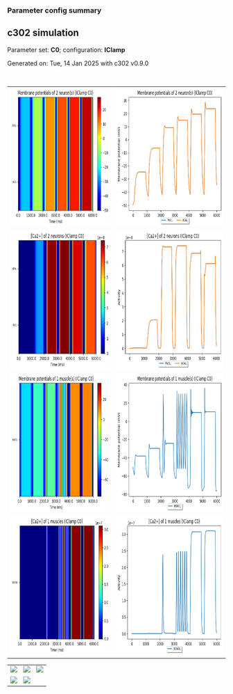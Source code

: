 ### Parameter config summary 
<h2>c302 simulation</h2>
<p>Parameter set: <b>C0</b>; configuration: <b>IClamp</b></p>
<p>Generated on: Tue, 14 Jan 2025 with c302 v0.9.0</p><br/>
<table>

<tr>
  <td><a href="images/neurons_C0_IClamp.png"><img alt=" " src="images/neurons_C0_IClamp.png" height="320"/></a></td>
  <td><a href="images/traces_neuron_IClamp_C0.png"><img alt=" " src="images/traces_neuron_IClamp_C0.png" height="320"/></a></td>
</tr>

<tr>
  <td><a href="images/neuron_activity_C0_IClamp.png"><img alt=" " src="images/neuron_activity_C0_IClamp.png" height="320"/></a></td>
  <td><a href="images/traces_neuron_activity_IClamp_C0.png"><img alt=" " src="images/traces_neuron_activity_IClamp_C0.png" height="320"/></a></td>
</tr>

<tr>
  <td><a href="images/muscles_C0_IClamp.png"><img alt=" " src="images/muscles_C0_IClamp.png" height="320"/></a></td>
  <td><a href="images/traces_muscles_IClamp_C0.png"><img alt=" " src="images/traces_muscles_IClamp_C0.png" height="320"/></a></td>
</tr>

<tr>
  <td><a href="images/muscle_activity_C0_IClamp.png"><img alt=" " src="images/muscle_activity_C0_IClamp.png" height="320"/></a></td>
  <td><a href="images/traces_muscles_activity_IClamp_C0.png"><img alt=" " src="images/traces_muscles_activity_IClamp_C0.png" height="320"/></a></td>
</tr>
</table>
<table>

<tr><td><a href="images/c302_C0_IClamp_exc_to_neurons.png"><img alt=" " src="images/c302_C0_IClamp_exc_to_neurons.png" height="320"/></a></td>

  <td><a href="images/c302_C0_IClamp_inh_to_neurons.png"><img alt=" " src="images/c302_C0_IClamp_inh_to_neurons.png" height="320"/></a></td>

  <td><a href="images/c302_C0_IClamp_elec_neurons_neurons.png"><img alt=" " src="images/c302_C0_IClamp_elec_neurons_neurons.png" height="320"/></a></td></tr>

<tr><td><a href="images/c302_C0_IClamp_exc_to_muscles.png"><img alt=" " src="images/c302_C0_IClamp_exc_to_muscles.png" height="320"/></a></td>

  <td><a href="images/c302_C0_IClamp_inh_to_muscles.png"><img alt=" " src="images/c302_C0_IClamp_inh_to_muscles.png" height="320"/></a></td></tr>
</table>
